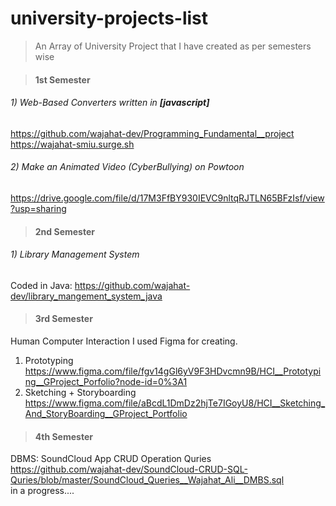 # university-projects-list 
> An Array of University Project that I have created as per semesters wise

> #### 1st Semester
###### 1) Web-Based Converters written in **[javascript]** 
https://github.com/wajahat-dev/Programming_Fundamental__project 
<br />
https://wajahat-smiu.surge.sh

###### 2) Make an Animated Video (CyberBullying) on Powtoon 
https://drive.google.com/file/d/17M3FfBY930IEVC9nltqRJTLN65BFzIsf/view?usp=sharing
<br />


> #### 2nd Semester

###### 1) Library Management System
Coded in Java: 
https://github.com/wajahat-dev/library_mangement_system_java

> #### 3rd Semester
Human Computer Interaction 
I used Figma for creating.
1)	Prototyping
https://www.figma.com/file/fgv14gGl6yV9F3HDvcmn9B/HCI__Prototyping__GProject_Porfolio?node-id=0%3A1
2)	Sketching + Storyboarding
https://www.figma.com/file/aBcdL1DmDz2hjTe7IGoyU8/HCI__Sketching_And_StoryBoarding__GProject_Portfolio

> #### 4th Semester

DBMS: SoundCloud App CRUD Operation Quries
<br />
https://github.com/wajahat-dev/SoundCloud-CRUD-SQL-Quries/blob/master/SoundCloud_Queries__Wajahat_Ali__DMBS.sql
<br />
in a progress....
